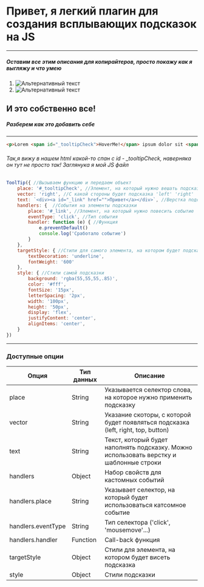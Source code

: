 Привет, я легкий плагин для создания всплывающих подсказок на JS
=====================
***
##### Оставим все этим описания для копирайтеров, просто покажу как я выгляжу и что умею
[hoverOut]: https://i.imgur.com/O0T0yu7.png
[hoverIn]: https://i.imgur.com/EVD9TZU.gif
1. ![Альтернативный текст][hoverOut]
2. ![Альтернативный текст][hoverIn]



## И это собственно все!
##### Разберем как это добавить себе
-----------------------------------
```html
<p>Lorem <span id="_tooltipCheck">HoverMe!</span> ipsum dolor sit <span id="tooltip">Привет</span>, consectetur adipisicing <span id="tooltip2">Еще привет</span>. Lorem ipsum dolor sit amet, consectetur adipisicing elit. Libero, odit.  perspiciatis quod tempore?</p>
```

###### Так,я вижу в нашем html какой-то спан с id - _tooltipCheck, наверняка он тут не просто так! Заглянука я мой JS файл

```js
ToolTip({ //Вызываем функцию и передаем объект
    place: '#_tooltipCheck', //Элемент, на который нужно вешать подсказку
    vector: 'right', //С какой стороны будет подсказка 'left' 'right' 'top' 'bottom'
    text: `<div><a id="_link" href="">Привет</a></div>`, //Верстка подсказки, можно использовать просто текст
    handlers: {  //События на элементы подсказки
        place: '#_link', //Элемент, на который нужно повесить событие
        eventType: 'click', //Тип события
        handler: function (e) { //Функция
            e.preventDefault()
            console.log('Сработало событие')
        }
    },
    targetStyle: { //Стили для самого элемента, на котором будет подсказка
        textDecoration: 'underline',
        fontWeight: '600'
    },
    style: { //Стили самой подсказки
        background: 'rgba(55,55,55,.85)',
        color: '#fff',
        fontSize: '15px',
        letterSpacing: '2px',
        width: '100px',
        height: '50px',
        display: 'flex',
        justifyContent: 'center',
        alignItems: 'center',
    }
})

```
---
### Доступные опции

Опция | Тип данных | Описание 
------|------------| ------
place | String   | Указывается селектор слова, на которое нужно применить подсказку
vector| String   | Указание скоторы, с которой будет появляться подсказка (left, right, top, button)
text  | String   | Текст, который будет наполнять подсказку. Можно использовать верстку и шаблонные строки
handlers | Object| Набор свойств для кастомных событий
handlers.place | String | Указывает селектор, на который будет использоваться катсомное событие
handlers.eventType | String | Тип селектора ('click', 'mousemove'...)    
handlers.handler | Function |  Call-back функция
targetStyle | Object | Стили для элемента, на котором будет висеть подсказка
style | Object | Стили подсказки
